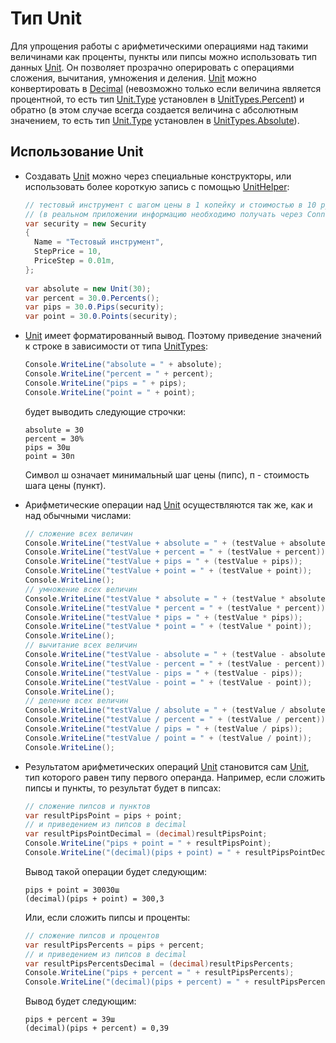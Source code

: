 # Тип Unit

Для упрощения работы с арифметическими операциями над такими величинами как проценты, пункты или пипсы можно использовать тип данных [Unit](xref:StockSharp.Messages.Unit). Он позволяет прозрачно оперировать с операциями сложения, вычитания, умножения и деления. [Unit](xref:StockSharp.Messages.Unit) можно конвертировать в [Decimal](xref:System.Decimal) (невозможно только если величина является процентной, то есть тип [Unit.Type](xref:StockSharp.Messages.Unit.Type) установлен в [UnitTypes.Percent](xref:StockSharp.Messages.UnitTypes.Percent)) и обратно (в этом случае всегда создается величина с абсолютным значением, то есть тип [Unit.Type](xref:StockSharp.Messages.Unit.Type) установлен в [UnitTypes.Absolute](xref:StockSharp.Messages.UnitTypes.Absolute)). 

## Использование Unit

- Создавать [Unit](xref:StockSharp.Messages.Unit) можно через специальные конструкторы, или использовать более короткую запись с помощью [UnitHelper](xref:StockSharp.Messages.UnitHelper): 

  ```cs
  // тестовый инструмент с шагом цены в 1 копейку и стоимостью в 10 рублей
  // (в реальном приложении информацию необходимо получать через Connector.NewSecurity)
  var security = new Security
  {
  	Name = "Тестовый инструмент",
  	StepPrice = 10,
  	PriceStep = 0.01m,
  };
  			
  var absolute = new Unit(30);
  var percent = 30.0.Percents();
  var pips = 30.0.Pips(security);
  var point = 30.0.Points(security);
  ```
- [Unit](xref:StockSharp.Messages.Unit) имеет форматированный вывод. Поэтому приведение значений к строке в зависимости от типа [UnitTypes](xref:StockSharp.Messages.UnitTypes): 

  ```cs
  Console.WriteLine("absolute = " + absolute);
  Console.WriteLine("percent = " + percent);
  Console.WriteLine("pips = " + pips);
  Console.WriteLine("point = " + point);
  ```

  будет выводить следующие строчки:

  ```none
  absolute = 30
  percent = 30%
  pips = 30ш
  point = 30п
  ```

  Символ ш означает минимальный шаг цены (пипс), п \- стоимость шага цены (пункт).
- Арифметические операции над [Unit](xref:StockSharp.Messages.Unit) осуществляются так же, как и над обычными числами: 

  ```cs
  // сложение всех величин
  Console.WriteLine("testValue + absolute = " + (testValue + absolute));
  Console.WriteLine("testValue + percent = " + (testValue + percent));
  Console.WriteLine("testValue + pips = " + (testValue + pips));
  Console.WriteLine("testValue + point = " + (testValue + point));
  Console.WriteLine();
  // умножение всех величин
  Console.WriteLine("testValue * absolute = " + (testValue * absolute));
  Console.WriteLine("testValue * percent = " + (testValue * percent));
  Console.WriteLine("testValue * pips = " + (testValue * pips));
  Console.WriteLine("testValue * point = " + (testValue * point));
  Console.WriteLine();
  // вычитание всех величин
  Console.WriteLine("testValue - absolute = " + (testValue - absolute));
  Console.WriteLine("testValue - percent = " + (testValue - percent));
  Console.WriteLine("testValue - pips = " + (testValue - pips));
  Console.WriteLine("testValue - point = " + (testValue - point));
  Console.WriteLine();
  // деление всех величин
  Console.WriteLine("testValue / absolute = " + (testValue / absolute));
  Console.WriteLine("testValue / percent = " + (testValue / percent));
  Console.WriteLine("testValue / pips = " + (testValue / pips));
  Console.WriteLine("testValue / point = " + (testValue / point));
  Console.WriteLine();
  ```
- Результатом арифметических операций [Unit](xref:StockSharp.Messages.Unit) становится сам [Unit](xref:StockSharp.Messages.Unit), тип которого равен типу первого операнда. Например, если сложить пипсы и пункты, то результат будет в пипсах: 

  ```cs
  // сложение пипсов и пунктов
  var resultPipsPoint = pips + point;
  // и приведением из пипсов в decimal
  var resultPipsPointDecimal = (decimal)resultPipsPoint;
  Console.WriteLine("pips + point = " + resultPipsPoint);
  Console.WriteLine("(decimal)(pips + point) = " + resultPipsPointDecimal);
  ```

  Вывод такой операции будет следующим:

  ```none
  pips + point = 30030ш
  (decimal)(pips + point) = 300,3
  ```

  Или, если сложить пипсы и проценты: 

  ```cs
  // сложение пипсов и процентов
  var resultPipsPercents = pips + percent;
  // и приведением из пипсов в decimal
  var resultPipsPercentsDecimal = (decimal)resultPipsPercents;
  Console.WriteLine("pips + percent = " + resultPipsPercents);
  Console.WriteLine("(decimal)(pips + percent) = " + resultPipsPercentsDecimal);
  ```

  Вывод будет следующим:

  ```none
  pips + percent = 39ш
  (decimal)(pips + percent) = 0,39
  ```